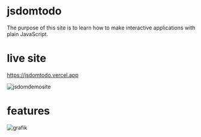 # jsdomtodo 

The purpose of this site is to learn how to make interactive applications with plain JavaScript.

# live site

https://jsdomtodo.vercel.app

![jsdomdemosite](https://github.com/edwardtanguay/jsdomtodo/assets/446574/82c15902-2ea0-4b3b-8174-b74a1e435f98)

# features

![grafik](https://github.com/edwardtanguay/jsdomtodo/assets/446574/dbaacb23-9ed4-4614-bc36-9d001eb4e8a5)


